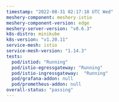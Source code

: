 ```yaml
---
timestamp: "2022-08-31 02:17:18 UTC Wed"
meshery-component: meshery-istio
meshery-component-version: edge
meshery-server-version: "v0.6.3"
k8s-distro: minikube
k8s-version: "v1.20.11"
service-mesh: istio
service-mesh-version: "1.14.3"
tests:
  pod/istiod: "Running"
  pod/istio-egressgateway: "Running"
  pod/istio-ingressgateway:  "Running"
  pod/grafana-addon: null
  pod/prometheus-addon: null
overall-status: "passing"
---
```

